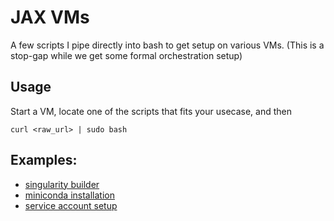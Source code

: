 # JAX VMs

A few scripts I pipe directly into bash to get setup on various VMs.
(This is a stop-gap while we get some formal orchestration setup)

## Usage

Start a VM, locate one of the scripts that fits your usecase, and then
```{bash}
curl <raw_url> | sudo bash
```

## Examples:

- [singularity builder]()
- [miniconda installation]()
- [service account setup]()

